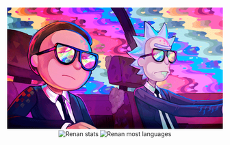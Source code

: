 <p align="center">
<img src="https://github.com/renanmontanopaz/renanmontanopaz/blob/main/tumblr_30b83c4043710a3093c4abac6e9e4215_1bcb4630_1280.webp"/>
  <img width="530em" src="https://github-readme-stats.vercel.app/api?username=renanmontanopaz&show_icons=true&theme=github_dark" alt="Renan stats"/>
<img width="530em" src="https://github-readme-stats.vercel.app/api/top-langs/?username=renanmontanopaz&layout=compact&theme=github_dark" alt="Renan most languages"/>
</p>
